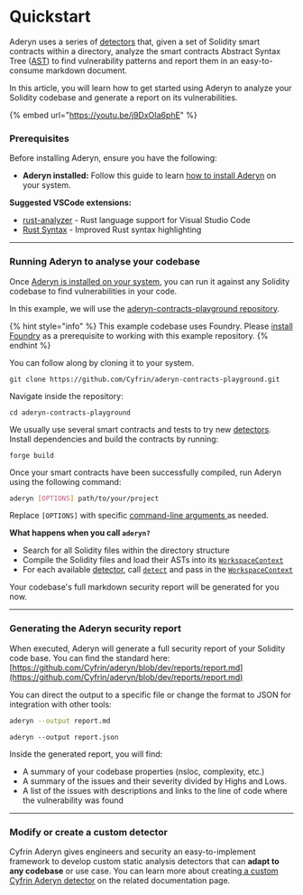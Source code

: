 # Quickstart

Aderyn uses a series of [detectors](detectors-quickstart/) that, given a set of Solidity smart contracts within a directory, analyze the smart contracts Abstract Syntax Tree ([AST](what-is-an-ast.md)) to find vulnerability patterns and report them in an easy-to-consume markdown document.

In this article, you will learn how to get started using Aderyn to analyze your Solidity codebase and generate a report on its vulnerabilities.

{% embed url="https://youtu.be/j9DxOIa6phE" %}

### Prerequisites

Before installing Aderyn, ensure you have the following:

* **Aderyn installed:** Follow this guide to learn [how to install Aderyn](installation.md) on your system.

**Suggested VSCode extensions:**

* [rust-analyzer](https://marketplace.visualstudio.com/items?itemName=rust-lang.rust-analyzer) - Rust language support for Visual Studio Code
* [Rust Syntax](https://marketplace.visualstudio.com/items?itemName=dustypomerleau.rust-syntax) - Improved Rust syntax highlighting

***

### Running Aderyn to analyse your codebase

Once [Aderyn is installed on your system](installation.md), you can run it against any Solidity codebase to find vulnerabilities in your code.

In this example, we will use the [aderyn-contracts-playground repository](https://github.com/Cyfrin/aderyn-contracts-playground).

{% hint style="info" %}
This example codebase uses Foundry. Please [install Foundry](https://book.getfoundry.sh/getting-started/installation) as a prerequisite to working with this example repository.
{% endhint %}

You can follow along by cloning it to your system.

```
git clone https://github.com/Cyfrin/aderyn-contracts-playground.git
```

Navigate inside the repository:

```
cd aderyn-contracts-playground
```

We usually use several smart contracts and tests to try new [detectors](what-is-a-detector.md). Install dependencies and build the contracts by running:

```
forge build
```

Once your smart contracts have been successfully compiled, run Aderyn using the following command:

```bash
aderyn [OPTIONS] path/to/your/project
```

Replace `[OPTIONS]` with specific [command-line arguments ](../cli-options.md)as needed.

**What happens when you call `aderyn?`**

* Search for all Solidity files within the directory structure
* Compile the Solidity files and load their ASTs into its [`WorkspaceContext`](detectors-quickstart/detectors-api-reference/workspacecontext.md)
* For each available [detector](detectors-quickstart/), call [`detect`](detectors-quickstart/detectors-api-reference/detect.md) and pass in the [`WorkspaceContext`](detectors-quickstart/detectors-api-reference/workspacecontext.md)

Your codebase's full markdown security report will be generated for you now.

***

### Generating the Aderyn security report

When executed, Aderyn will generate a full security report of your Solidity code base. You can find the standard here: [https://github.com/Cyfrin/aderyn/blob/dev/reports/report.md](https://github.com/Cyfrin/aderyn/blob/dev/reports/report.md)

You can direct the output to a specific file or change the format to JSON for integration with other tools:

```bash
aderyn --output report.md
```

```
aderyn --output report.json
```

Inside the generated report, you will find:

* A summary of your codebase properties (nsloc, complexity, etc.)
* A summary of the issues and their severity divided by Highs and Lows.
* A list of the issues with descriptions and links to the line of code where the vulnerability was found

***

### Modify or create a custom detector

Cyfrin Aderyn gives engineers and security an easy-to-implement framework to develop custom static analysis detectors that can **adapt to any codebase** or use case. You can learn more about creating[ a custom Cyfrin Aderyn detector](detectors-quickstart/) on the related documentation page.

